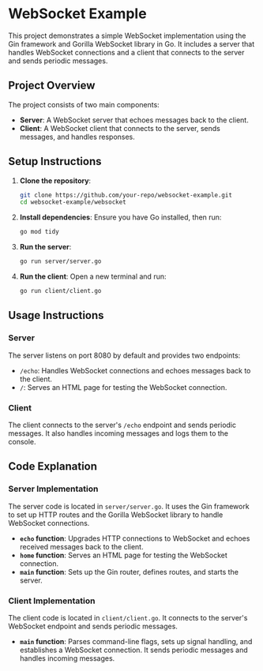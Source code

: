 # WebSocket Example

This project demonstrates a simple WebSocket implementation using the Gin framework and Gorilla WebSocket library in Go. It includes a server that handles WebSocket connections and a client that connects to the server and sends periodic messages.

## Project Overview

The project consists of two main components:

- **Server**: A WebSocket server that echoes messages back to the client.
- **Client**: A WebSocket client that connects to the server, sends messages, and handles responses.

## Setup Instructions

1. **Clone the repository**:

   ```sh
   git clone https://github.com/your-repo/websocket-example.git
   cd websocket-example/websocket
   ```

2. **Install dependencies**:
   Ensure you have Go installed, then run:

   ```sh
   go mod tidy
   ```

3. **Run the server**:

   ```sh
   go run server/server.go
   ```

4. **Run the client**:
   Open a new terminal and run:

   ```sh
   go run client/client.go
   ```

## Usage Instructions

### Server

The server listens on port 8080 by default and provides two endpoints:

- `/echo`: Handles WebSocket connections and echoes messages back to the client.
- `/`: Serves an HTML page for testing the WebSocket connection.

### Client

The client connects to the server's `/echo` endpoint and sends periodic messages. It also handles incoming messages and logs them to the console.

## Code Explanation

### Server Implementation

The server code is located in `server/server.go`. It uses the Gin framework to set up HTTP routes and the Gorilla WebSocket library to handle WebSocket connections.

- **`echo` function**: Upgrades HTTP connections to WebSocket and echoes received messages back to the client.
- **`home` function**: Serves an HTML page for testing the WebSocket connection.
- **`main` function**: Sets up the Gin router, defines routes, and starts the server.

### Client Implementation

The client code is located in `client/client.go`. It connects to the server's WebSocket endpoint and sends periodic messages.

- **`main` function**: Parses command-line flags, sets up signal handling, and establishes a WebSocket connection. It sends periodic messages and handles incoming messages.
